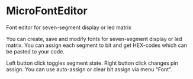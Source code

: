 # MicroFontEditor
Font editor for seven-segment display or led matrix

You can create, save and modify fonts for seven-segment display or led matrix.
You can assign each segment to bit and get HEX-codes which can be pasted to
your code.

Left button click toggles segment state. Right button click changes pin assign.
You can use auto-assign or clear bit assign via menu "Font".
